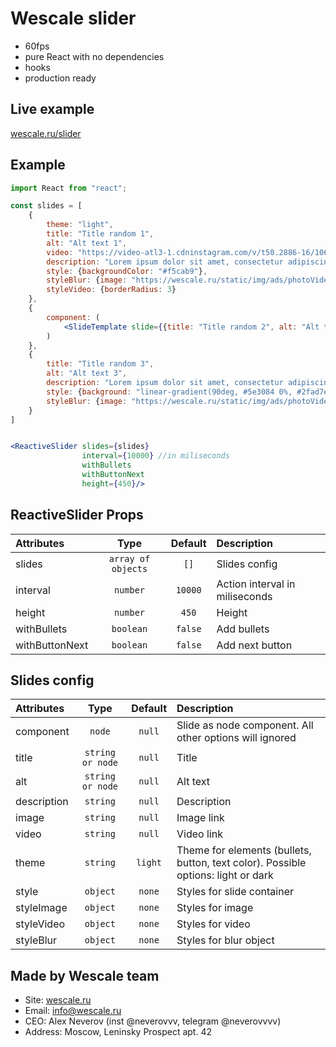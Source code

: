 # Wescale slider
- 60fps
- pure React with no dependencies
- hooks
- production ready

## Live example
[wescale.ru/slider](https://wescale.ru/work/reactive_slider)


## Example

```jsx
import React from "react";

const slides = [
    {
        theme: "light",
        title: "Title random 1",
        alt: "Alt text 1",
        video: "https://video-atl3-1.cdninstagram.com/v/t50.2886-16/106875667_658798774978543_5671373877917205526_n.mp4?_nc_cat=102&vs=18109725682192620_1488980524&_nc_vs=HBkcFQAYJEdCUExYZ2J2Qi1hS0xGY0NBQlpFcjJWX3hMUk9ia1lMQUFBRhUAAsgBACgAGAAbAYgHdXNlX29pbAExFQAAGAAW2IXxmeKsq0AVAigCQzMsF0AqiDEm6XjVGBJkYXNoX2Jhc2VsaW5lXzFfdjERAHXqBwA%3D&_nc_sid=59939d&efg=eyJ2ZW5jb2RlX3RhZyI6InZ0c192b2RfdXJsZ2VuLjY0MC5mZWVkIn0%3D&_nc_ohc=PJEJK1PMPJIAX9n980i&_nc_ht=video-atl3-1.cdninstagram.com&oh=321bd51556b41e1fe2739fdaec50a8b9&oe=5F28A4E8&_nc_rid=d3e0a062d8",
        description: "Lorem ipsum dolor sit amet, consectetur adipiscing elit, sed do eiusmod tempor incididunt ut labore et dolore magna aliqua. Ut enim ad minim veniam, quis nostrud exercitation ullamco laboris nisi ut aliquip ex ea commodo consequat. Duis aute irure dolor in reprehenderit in voluptate velit esse cillum dolore eu fugiat nulla pariatur.",
        style: {backgroundColor: "#f5cab9"},
        styleBlur: {image: "https://wescale.ru/static/img/ads/photoVideo.jpg"},
        styleVideo: {borderRadius: 3}
    },
    {
        component: (
            <SlideTemplate slide={{title: "Title random 2", alt: "Alt text 2", image: "https://wescale.ru/static/img/ads/photoVideo.jpg", description: "Lorem ipsum dolor sit amet, consectetur adipiscing elit, sed do eiusmod tempor incididunt ut labore et dolore magna aliqua. Ut enim ad minim veniam, quis nostrud exercitation ullamco laboris nisi ut aliquip ex ea commodo consequat.", style: {background: "linear-gradient(90deg, #1d7d70 0%, #1b9887 50%)"}, styleImage: {borderRadius: 3}}}/>
        )
    },
    {
        title: "Title random 3",
        alt: "Alt text 3",
        description: "Lorem ipsum dolor sit amet, consectetur adipiscing elit, sed do eiusmod tempor incididunt ut labore et dolore magna aliqua. Ut enim ad minim veniam, quis nostrud exercitation ullamco laboris nisi ut aliquip ex ea commodo consequat. Duis aute irure dolor in reprehenderit in voluptate velit esse cillum dolore eu fugiat nulla pariatur. Lorem ipsum dolor sit amet, consectetur adipiscing elit, sed do eiusmod tempor incididunt ut labore et dolore magna aliqua. Ut enim ad minim veniam, quis nostrud exercitation ullamco laboris nisi ut aliquip ex ea commodo consequat.",
        style: {background: "linear-gradient(90deg, #5e3084 0%, #2fad7e 85%)"},
        styleBlur: {image: "https://wescale.ru/static/img/ads/photoVideo.jpg"}
    }
]


<ReactiveSlider slides={slides} 
                interval={10000} //in miliseconds
                withBullets 
                withButtonNext  
                height={450}/>
```


## ReactiveSlider Props

| Attributes          |    Type    |     Default      | Description                                                                                                                                          |
| :------------------ | :--------: | :--------------: | :--------------------------------------------------------------------------------------------------------------------------------------------------- |
| slides           |  `array of objects`  |      `[]`      | Slides config                                                                                                       |
| interval           |  `number`  |      `10000`      | Action interval in miliseconds                                                                                   |
| height                |  `number`  | `450` | Height                                                                                                            |
| withBullets             | `boolean`  |      `false`      | Add bullets                                                                                   |
| withButtonNext       | `boolean`  |      `false`      | Add next button                                                                                 |




## Slides config

| Attributes          |    Type    |     Default      | Description                                                                                                                                          |
| :------------------ | :--------: | :--------------: | :--------------------------------------------------------------------------------------------------------------------------------------------------- |
| component           |  `node`  |      `null`      | Slide as node component. All other options will ignored                                                                                                     |
| title           |  `string or node`  |      `null`      | Title                                                                                 |
| alt                |  `string or node`  | `null` | Alt text                                                                                                            |
| description             | `string`  |      `null`      | Description                                                                                |
| image       | `string`  |      `null`      | Image link                                                                          |
| video     | `string` |      `null`      | Video link                                                             |
| theme       | `string`  |      `light`      | Theme for elements (bullets, button, text color). Possible options: light or dark                                                                               |
| style       | `object`  |      `none`      | Styles for slide container                                                                              |
| styleImage       | `object`  |      `none`      | Styles for image                                                                             |
| styleVideo       | `object`  |      `none`      | Styles for video                                                                               |
| styleBlur       | `object`  |      `none`      | Styles for blur object                                                                               |


## Made by Wescale team
- Site: [wescale.ru](wescale.ru)
- Email: info@wescale.ru
- CEO: Alex Neverov (inst @neverovvv, telegram @neverovvvv)
- Address: Moscow, Leninsky Prospect apt. 42
